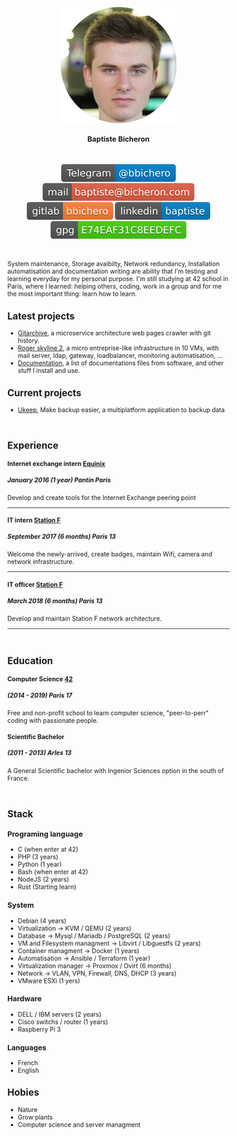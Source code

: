 <p align=center><img src="medium_bbichero.jpg" class="img-circle" alt="baptiste"/></p>

<h3 align=center>Baptiste Bicheron</h3>

<br/>

<p align=center>
   <img src="Telegram-%2540bbichero-blue.svg" alt="Telegram"/>
   <a href="mailto:baptiste@bicheron.com"><img src="mail-baptiste%2540bicheron.com-red.svg" alt="Email"></a>
   <a href="https://gitlab.com/bbichero"><img src="gitlab-bbichero-orange.svg" alt="Gitlab"/></a>
   <a href="https://www.linkedin.com/in/baptiste-b-438a6b11b/"><img src="linkedin-baptiste-blue.svg" alt="Linkedin"/></a>
   <a href="https://raw.githubusercontent.com/bbichero/CV/master/publickey.baptiste@bicheron.com.asc"><img src="gpg-E74EAF31C8EEDEFC-brightgreen.svg" alt="GPG_key"></a>
</p>

<br/>

System maintenance, Storage avaibilty, Network redundancy, Installation automatisation and
documentation writing are ability that I'm testing and learning everyday for my personal purpose.
I'm still studying at 42 school in Paris, where I learned: helping others, coding, work in a group
and for me the most important thing: learn how to learn.
<br/>

Latest projects
---
- [Gitarchive](https://gitlab.com/gitarchive.com), a microservice architecture web pages crawler with git history.
- [Roger skyline 2](https://gitlab.com/roger-skyline/rs-2), a micro entreprise-like infrastructure in 10 VMs, with mail
server, ldap, gateway, loadbalancer,  monitoring automatisation, ...
- [Documentation](https://gitlab.com/bbichero/documentation), a list of documentations files from software, and other stuff I install and use.

Current projects
---
- [Ukeep](https://gitlab.com/ukeep), Make backup easier, a multiplatform application to backup data

<br/>

## Experience

#### Internet exchange intern [Equinix](https://www.equinix.fr/locations/europe-colocation/france-colocation/paris-data-centers/)
##### January 2016 (1 year) Pantin Paris
Develop and create tools for the Internet Exchange peering point

---

#### IT intern [Station F](https://stationf.co/)
##### September 2017 (6 months) Paris 13
Welcome the newly-arrived, create badges, maintain Wifi, camera and network infrastructure.

---

#### IT officer [Station F](https://stationf.co/)
##### March 2018 (6 months) Paris 13
Develop and maintain Station F network architecture.

---

<br/>

## Education

#### Computer Science [42](https://42.fr/)
##### (2014 - 2019) Paris 17
Free and non-profit school to learn computer science, "peer-to-perr" coding with passionate people.

#### Scientific Bachelor
##### (2011 - 2013) Arles 13
A General Scientific bachelor with Ingenior Sciences option in the south of France.

<br/>

## Stack

### Programing language
- C (when enter at 42)
- PHP (3 years)
- Python (1 year)
- Bash (when enter at 42)
- NodeJS (2 years)
- Rust (Starting learn)

### System
- Debian (4 years)
- Virtualization              -> KVM / QEMU (2 years)
- Database                    -> Mysql / Mariadb / PostgreSQL (2 years)
- VM and Filesystem managment -> Libvirt / Libguestfs (2 years)
- Container managment         -> Docker (1 years)
- Automatisation              -> Ansible / Terraform (1 year)
- Virtualization manager      -> Proxmox / Ovirt (6 months)
- Network                     -> VLAN, VPN, Firewall, DNS, DHCP (3 years)
- VMware ESXi (1 yers)

### Hardware
- DELL / IBM servers (2 years)
- Cisco switchs / router (1 years)
- Raspberry Pi 3

### Languages
- French
- English

## Hobies
- Nature
- Grow plants
- Computer science and server managment
